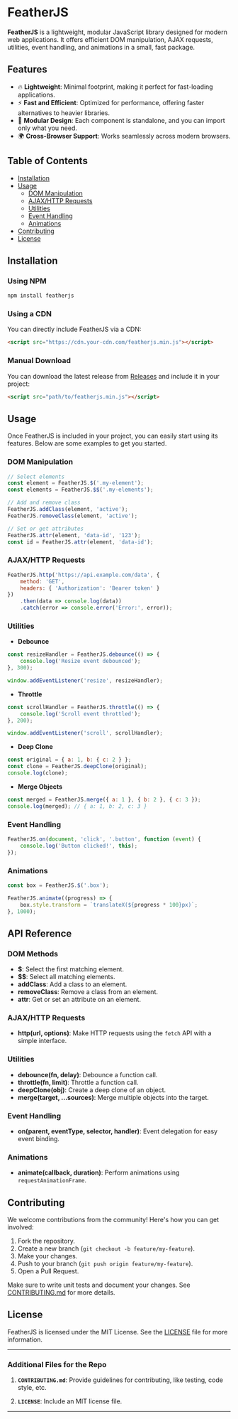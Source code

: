 # FeatherJS

**FeatherJS** is a lightweight, modular JavaScript library designed for modern web applications. It offers efficient DOM manipulation, AJAX requests, utilities, event handling, and animations in a small, fast package.

## Features

- 🔥 **Lightweight**: Minimal footprint, making it perfect for fast-loading applications.
- ⚡ **Fast and Efficient**: Optimized for performance, offering faster alternatives to heavier libraries.
- 🧩 **Modular Design**: Each component is standalone, and you can import only what you need.
- 🌍 **Cross-Browser Support**: Works seamlessly across modern browsers.

## Table of Contents

- [Installation](#installation)
- [Usage](#usage)
  - [DOM Manipulation](#dom-manipulation)
  - [AJAX/HTTP Requests](#ajaxhttp-requests)
  - [Utilities](#utilities)
  - [Event Handling](#event-handling)
  - [Animations](#animations)
- [Contributing](#contributing)
- [License](#license)

## Installation

### Using NPM
```bash
npm install featherjs
```

### Using a CDN
You can directly include FeatherJS via a CDN:

```html
<script src="https://cdn.your-cdn.com/featherjs.min.js"></script>
```

### Manual Download
You can download the latest release from [Releases](https://github.com/yourusername/featherjs/releases) and include it in your project:

```html
<script src="path/to/featherjs.min.js"></script>
```

## Usage

Once FeatherJS is included in your project, you can easily start using its features. Below are some examples to get you started.

### DOM Manipulation

```javascript
// Select elements
const element = FeatherJS.$('.my-element');
const elements = FeatherJS.$$('.my-elements');

// Add and remove class
FeatherJS.addClass(element, 'active');
FeatherJS.removeClass(element, 'active');

// Set or get attributes
FeatherJS.attr(element, 'data-id', '123');
const id = FeatherJS.attr(element, 'data-id');
```

### AJAX/HTTP Requests

```javascript
FeatherJS.http('https://api.example.com/data', {
    method: 'GET',
    headers: { 'Authorization': 'Bearer token' }
})
    .then(data => console.log(data))
    .catch(error => console.error('Error:', error));
```

### Utilities

- **Debounce**

```javascript
const resizeHandler = FeatherJS.debounce(() => {
    console.log('Resize event debounced');
}, 300);

window.addEventListener('resize', resizeHandler);
```

- **Throttle**

```javascript
const scrollHandler = FeatherJS.throttle(() => {
    console.log('Scroll event throttled');
}, 200);

window.addEventListener('scroll', scrollHandler);
```

- **Deep Clone**

```javascript
const original = { a: 1, b: { c: 2 } };
const clone = FeatherJS.deepClone(original);
console.log(clone);
```

- **Merge Objects**

```javascript
const merged = FeatherJS.merge({ a: 1 }, { b: 2 }, { c: 3 });
console.log(merged); // { a: 1, b: 2, c: 3 }
```

### Event Handling

```javascript
FeatherJS.on(document, 'click', '.button', function (event) {
    console.log('Button clicked!', this);
});
```

### Animations

```javascript
const box = FeatherJS.$('.box');

FeatherJS.animate((progress) => {
    box.style.transform = `translateX(${progress * 100}px)`;
}, 1000);
```

## API Reference

### DOM Methods
- **$**: Select the first matching element.
- **$$**: Select all matching elements.
- **addClass**: Add a class to an element.
- **removeClass**: Remove a class from an element.
- **attr**: Get or set an attribute on an element.

### AJAX/HTTP Requests
- **http(url, options)**: Make HTTP requests using the `fetch` API with a simple interface.

### Utilities
- **debounce(fn, delay)**: Debounce a function call.
- **throttle(fn, limit)**: Throttle a function call.
- **deepClone(obj)**: Create a deep clone of an object.
- **merge(target, ...sources)**: Merge multiple objects into the target.

### Event Handling
- **on(parent, eventType, selector, handler)**: Event delegation for easy event binding.

### Animations
- **animate(callback, duration)**: Perform animations using `requestAnimationFrame`.

## Contributing

We welcome contributions from the community! Here's how you can get involved:

1. Fork the repository.
2. Create a new branch (`git checkout -b feature/my-feature`).
3. Make your changes.
4. Push to your branch (`git push origin feature/my-feature`).
5. Open a Pull Request.

Make sure to write unit tests and document your changes. See [CONTRIBUTING.md](CONTRIBUTING.md) for more details.

## License

FeatherJS is licensed under the MIT License. See the [LICENSE](LICENSE) file for more information.

---

### Additional Files for the Repo

1. **`CONTRIBUTING.md`**:
   Provide guidelines for contributing, like testing, code style, etc.

2. **`LICENSE`**:
   Include an MIT license file.

---
